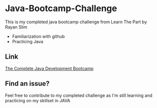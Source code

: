 # Java-Bootcamp-Challenge

This is my completed java bootcamp challenge from Learn The Part by Rayan Slim
 * Familiarization with github
 * Practicing Java

## Link 
[The Complete Java Development Bootcamp](https://www.udemy.com/course/the-complete-java-development-bootcamp/)

## Find an issue?
Feel free to contribute to my completed challenge as I'm still learning and practicing on my skillset in JAVA
